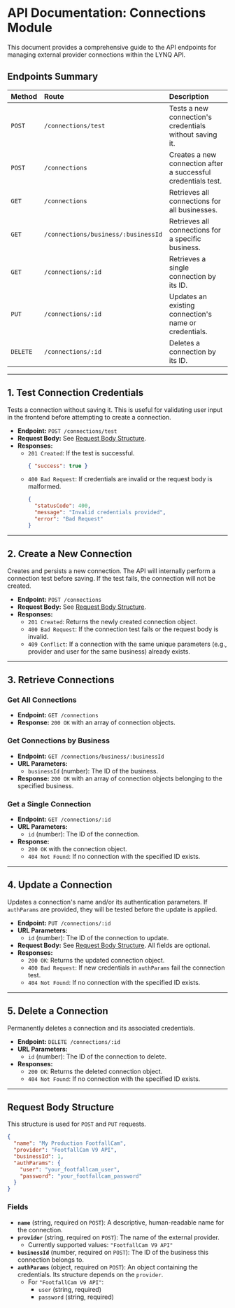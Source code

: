 # API Documentation: Connections Module

This document provides a comprehensive guide to the API endpoints for managing external provider connections within the LYNQ API.

## Endpoints Summary

| Method   | Route                               | Description                                                   |
| :------- | :---------------------------------- | :------------------------------------------------------------ |
| `POST`   | `/connections/test`                 | Tests a new connection's credentials without saving it.       |
| `POST`   | `/connections`                      | Creates a new connection after a successful credentials test. |
| `GET`    | `/connections`                      | Retrieves all connections for all businesses.                 |
| `GET`    | `/connections/business/:businessId` | Retrieves all connections for a specific business.            |
| `GET`    | `/connections/:id`                  | Retrieves a single connection by its ID.                      |
| `PUT`    | `/connections/:id`                  | Updates an existing connection's name or credentials.         |
| `DELETE` | `/connections/:id`                  | Deletes a connection by its ID.                               |

---

## 1. Test Connection Credentials

Tests a connection without saving it. This is useful for validating user input in the frontend before attempting to create a connection.

- **Endpoint:** `POST /connections/test`
- **Request Body:** See [Request Body Structure](#request-body-structure).
- **Responses:**
  - `201 Created`: If the test is successful.
    ```json
    { "success": true }
    ```
  - `400 Bad Request`: If credentials are invalid or the request body is malformed.
    ```json
    {
      "statusCode": 400,
      "message": "Invalid credentials provided",
      "error": "Bad Request"
    }
    ```

---

## 2. Create a New Connection

Creates and persists a new connection. The API will internally perform a connection test before saving. If the test fails, the connection will not be created.

- **Endpoint:** `POST /connections`
- **Request Body:** See [Request Body Structure](#request-body-structure).
- **Responses:**
  - `201 Created`: Returns the newly created connection object.
  - `400 Bad Request`: If the connection test fails or the request body is invalid.
  - `409 Conflict`: If a connection with the same unique parameters (e.g., provider and user for the same business) already exists.

---

## 3. Retrieve Connections

### Get All Connections

- **Endpoint:** `GET /connections`
- **Response:** `200 OK` with an array of connection objects.

### Get Connections by Business

- **Endpoint:** `GET /connections/business/:businessId`
- **URL Parameters:**
  - `businessId` (number): The ID of the business.
- **Response:** `200 OK` with an array of connection objects belonging to the specified business.

### Get a Single Connection

- **Endpoint:** `GET /connections/:id`
- **URL Parameters:**
  - `id` (number): The ID of the connection.
- **Response:**
  - `200 OK` with the connection object.
  - `404 Not Found`: If no connection with the specified ID exists.

---

## 4. Update a Connection

Updates a connection's name and/or its authentication parameters. If `authParams` are provided, they will be tested before the update is applied.

- **Endpoint:** `PUT /connections/:id`
- **URL Parameters:**
  - `id` (number): The ID of the connection to update.
- **Request Body:** See [Request Body Structure](#request-body-structure). All fields are optional.
- **Responses:**
  - `200 OK`: Returns the updated connection object.
  - `400 Bad Request`: If new credentials in `authParams` fail the connection test.
  - `404 Not Found`: If no connection with the specified ID exists.

---

## 5. Delete a Connection

Permanently deletes a connection and its associated credentials.

- **Endpoint:** `DELETE /connections/:id`
- **URL Parameters:**
  - `id` (number): The ID of the connection to delete.
- **Responses:**
  - `200 OK`: Returns the deleted connection object.
  - `404 Not Found`: If no connection with the specified ID exists.

---

## Request Body Structure

This structure is used for `POST` and `PUT` requests.

```json
{
  "name": "My Production FootfallCam",
  "provider": "FootfallCam V9 API",
  "businessId": 1,
  "authParams": {
    "user": "your_footfallcam_user",
    "password": "your_footfallcam_password"
  }
}
```

### Fields

- **`name`** (string, required on `POST`): A descriptive, human-readable name for the connection.
- **`provider`** (string, required on `POST`): The name of the external provider.
  - Currently supported values: `"FootfallCam V9 API"`
- **`businessId`** (number, required on `POST`): The ID of the business this connection belongs to.
- **`authParams`** (object, required on `POST`): An object containing the credentials. Its structure depends on the `provider`.
  - For `"FootfallCam V9 API"`:
    - `user` (string, required)
    - `password` (string, required)
